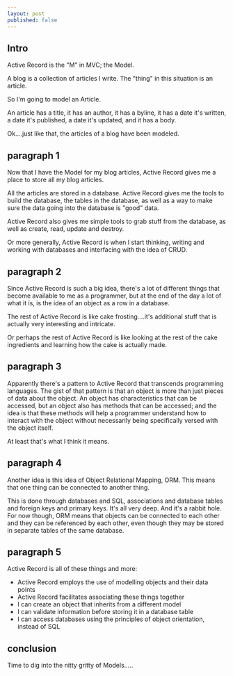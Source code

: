 ```yaml
---
layout: post
published: false
---
```


## Intro

Active Record is the "M" in MVC; the Model.

A blog is a collection of articles I write. The "thing" in this situation is an article.

So I'm going to model an Article.

An article has a title, it has an author, it has a byline, it has a date it's written, a date it's published, a date it's updated, and it has a body.

Ok....just like that, the articles of a blog have been modeled.

## paragraph 1

Now that I have the Model for my blog articles, Active Record gives me a place to store all my blog articles.

All the articles are stored in a database. Active Record gives me the tools to build the database, the tables in the database, as well as a way to make sure the data going into the database is "good" data.

Active Record also gives me simple tools to grab stuff from the database, as well as create, read, update and destroy.

Or more generally, Active Record is when I start thinking, writing and working with databases and interfacing with the idea of CRUD.

## paragraph 2

Since Active Record is such a big idea, there's a lot of different things that become available to me as a programmer, but at the end of the day a lot of what it is, is the idea of an object as a row in a database.

The rest of Active Record is like cake frosting....it's additional stuff that is actually very interesting and intricate.

Or perhaps the rest of Active Record is like looking at the rest of the cake ingredients and learning how the cake is actually made.

## paragraph 3

Apparently there's a pattern to Active Record that transcends programming languages. The gist of that pattern is that an object is more than just pieces of data about the object. An object has characteristics that can be accessed, but an object also has methods that can be accessed; and the idea is that these methods will help a programmer understand how to interact with the object without necessarily being specifically versed with the object itself.

At least that's what I think it means.

## paragraph 4

Another idea is this idea of Object Relational Mapping, ORM. This means that one thing can be connected to another thing.

This is done through databases and SQL, associations and database tables and foreign keys and primary keys. It's all very deep. And it's a rabbit hole. For now though, ORM means that objects can be connected to each other and they can be referenced by each other, even though they may be stored in separate tables of the same database.

## paragraph 5

Active Record is all of these things and more:

- Active Record employs the use of modelling objects and their data points
- Active Record facilitates associating these things together
- I can create an object that inherits from a different model
- I can validate information before storing it in a database table
- I can access databases using the principles of object orientation, instead of SQL

## conclusion

Time to dig into the nitty gritty of Models.....